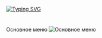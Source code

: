 [![Typing SVG](https://readme-typing-svg.herokuapp.com?font=Lilita+One&size=39&pause=1000&color=000000&vCenter=true&random=true&width=500&lines=OtrabTool+by+Gostmi)](https://git.io/typing-svg)
#
Основное меню
![](https://i.postimg.cc/sXWyb1BP/Screenshot-663.png "Основное меню")

